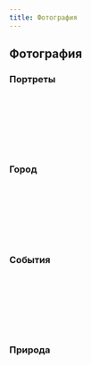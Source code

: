 ```yaml
---
title: Фотография
---
```

## Фотография


### Портреты

<div class="grid">
  <div class="grid__column">
      <img class="image" src="/images/photo/23960903538_3be0d8fae6_b.jpg" alt=""/>
      <img class="image" src="/images/photo/25366726327_ba57b7d79b_h.jpg" alt=""/>
      <img class="image" src="/images/photo/40204794572_1ba2bef0b6_b.jpg" alt=""/>
  </div>
  <div class="grid__column">
      <img class="image" src="/images/photo/36352500724_250f9847e8_h.jpg" alt=""/>
      <img class="image" src="/images/photo/39526949314_a591c12c4a_b.jpg" alt=""/>
      <img class="image" src="/images/photo/36334617394_7f19b9405d_h.jpg" alt=""/>
    </div>
  <div class="grid__column">
      <img class="image" src="/images/photo/31485073894_764c114c8c_h.jpg" alt=""/>
      <img class="image" src="/images/photo/37555603560_a519acea86_h.jpg" alt=""/>
      <img class="image" src="/images/photo/40729808412_28105f52b9_b.jpg" alt=""/>
  </div>  
  <div class="grid__column">
  <img class="image" src="/images/photo/37047028151_775254f53f_b.jpg" alt=""/>
  <img class="image" src="/images/photo/35404250444_86a08affd9_h.jpg" alt=""/>
  <img class="image" src="/images/photo/37765387146_1deca47b35_h.jpg" alt=""/>
  </div>  
  <div class="grid__column">
      <img class="image" src="/images/photo/31413124891_12b943da2c_h.jpg" alt=""/>
      <img class="image" src="/images/photo/25900850357_58a388e851_b.jpg" alt=""/>
      <img class="image" src="/images/photo/26901441518_5d7b5b2d84_b.jpg" alt=""/>
  </div> 
  <div class="grid__column">
  <img class="image" src="/images/photo/34461246424_a081638ce0_h.jpg" alt=""/>
  <img class="image" src="/images/photo/35332816493_a524e73600_b.jpg" alt=""/>
  <img class="image" src="/images/photo/24515208358_e64e80c61d_h.jpg" alt=""/>
    </div> 
</div>

### Город

<div class="grid">
  <div class="grid__column">
      <img class="image" src="/images/photo/32438761610_ce619612df_b.jpg" alt=""/>
      <img class="image" src="/images/photo/32438767440_975c2f906d_b.jpg" alt=""/>
      <img class="image" src="/images/photo/32155722903_06ccddd28f_b.jpg" alt=""/>
    </div>
  <div class="grid__column">
  <img class="image" src="/images/photo/26548988558_fdaf947e5c_b.jpg" alt=""/>
      <img class="image" src="/images/photo/34106032274_0a1089422e_b.jpg" alt=""/>
      <img class="image" src="/images/photo/30028773325_feb6cde01f_b.jpg" alt=""/>
  </div>
  <div class="grid__column">
        <img class="image" src="/images/photo/27748610405_b1a0fa79c5_b.jpg" alt=""/>
        <img class="image" src="/images/photo/33618759625_95ab9eb0ef_b.jpg" alt=""/>
        <img class="image" src="/images/photo/24216099828_8b1933df3e_b.jpg" alt=""/>
    </div>
    <div class="grid__column">
            <img class="image" src="/images/photo/32155725593_4d7803c916_b.jpg" alt=""/>
            <img class="image" src="/images/photo/34638096316_56ca61c1cd_b.jpg" alt=""/>
            <img class="image" src="/images/photo/36464248130_1f825ea42e_b.jpg" alt=""/>
        </div>
  <div class="grid__column">
    <img class="image" src="/images/photo/38068871041_5ba2f0a4e2_b.jpg" alt=""/>
    <img class="image" src="/images/photo/28286745306_99664e790f_b.jpg" alt=""/>
    <img class="image" src="/images/photo/30521599432_0edd52f125_b.jpg" alt=""/>
  </div>
  <div class="grid__column">
          <img class="image" src="/images/photo/26382581036_54f7d21b02_b.jpg" alt=""/>
          <img class="image" src="/images/photo/29734785840_f9d4073b17_b.jpg" alt=""/>
          <img class="image" src="/images/photo/24418597291_31236bf787_b.jpg" alt=""/>
    </div>
</div>

### События

<div class="grid">
  <div class="grid__column">
      <img class="image" src="/images/photo/26778340478_a795e1a8f2_b.jpg" alt=""/>
      <img class="image" src="/images/photo/39940013174_23b277c5c3_b.jpg" alt=""/>
      <img class="image" src="/images/photo/34917436720_99a1d7a651_b.jpg" alt=""/>
    </div>
  <div class="grid__column">
      <img class="image" src="/images/photo/33454837383_4e4a423721_b.jpg" alt=""/>
      <img class="image" src="/images/photo/33829678061_aaeb390e74_b.jpg" alt=""/>
      <img class="image" src="/images/photo/33959413375_52ac8c9681_b.jpg" alt=""/>
  </div>
  <div class="grid__column">
      <img class="image" src="/images/photo/29557955983_c1714bf860_b.jpg" alt=""/>
      <img class="image" src="/images/photo/29254847292_6dcfcd4c49_b.jpg" alt=""/>
      <img class="image" src="/images/photo/28821595445_0d62f46516_b.jpg" alt=""/>
  </div>
  <div class="grid__column">
      <img class="image" src="/images/photo/35264792226_97fe7ac794_b.jpg" alt=""/>
      <img class="image" src="/images/photo/33918461556_00bcbaf968_b.jpg" alt=""/>
      <img class="image" src="/images/photo/29557828224_884c8840c6_b.jpg" alt=""/>
    </div>
  <div class="grid__column">
      <img class="image" src="/images/photo/33061019551_14c57d5f34_b.jpg" alt=""/>
      <img class="image" src="/images/photo/28203893894_2e71480f35_b.jpg" alt=""/>
      <img class="image" src="/images/photo/28187183444_2b1de46c51_b.jpg" alt=""/>
    </div>
  <div class="grid__column">
      <img class="image" src="/images/photo/38839394620_9a71c3015c_b.jpg" alt=""/>
      <img class="image" src="/images/photo/35343655060_920b002697_b.jpg" alt=""/>
      <img class="image" src="/images/photo/35730833135_03a0246e0a_b.jpg" alt=""/>
  </div>
</div>

### Природа

<div class="grid">
  <div class="grid__column">
      <img class="image" src="/images/photo/26259004438_28c4e9f912_b.jpg" alt=""/>
      <img class="image" src="/images/photo/39233843865_d87e9145b8_b.jpg" alt=""/>    
  </div>
  <div class="grid__column">
      <img class="image" src="/images/photo/25261048207_12e95614d7_b.jpg" alt=""/>
      <img class="image" src="/images/photo/39233782795_3f7a8e8b80_b.jpg" alt=""/>  
    </div>
  <div class="grid__column">
      <img class="image" src="/images/photo/28894654655_2ec3251616_b.jpg" alt=""/>
      <img class="image" src="/images/photo/26259002338_6079c438cf_b.jpg" alt=""/>
  </div>
  <div class="grid__column">
        <img class="image" src="/images/photo/26258989958_10858a49bd_b.jpg" alt=""/>
        <img class="image" src="/images/photo/26258996858_61a9bb2fd0_b.jpg" alt=""/>
    </div>
    <div class="grid__column">
    <img class="image" src="/images/photo/36997340465_bae9c046ea_b.jpg" alt=""/>
    <img class="image" src="/images/photo/39233784925_f66ef10c46_b.jpg" alt=""/>
    </div>
    <div class="grid__column">
    <img class="image" src="/images/photo/39233786975_d6501354fa_b.jpg" alt=""/>
     <img class="image" src="/images/photo/37066188351_b4fd6580db_b.jpg" alt=""/>
    </div>
</div>
